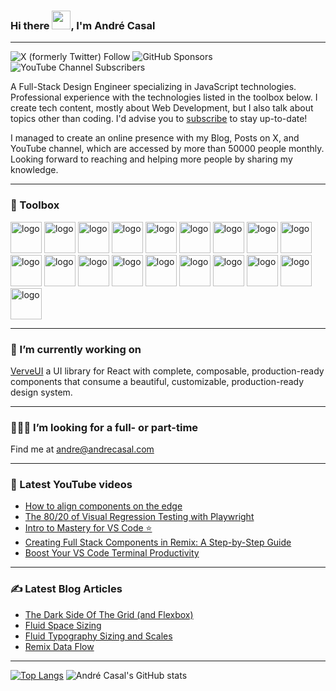 ### Hi there <img src="https://raw.githubusercontent.com/MartinHeinz/MartinHeinz/master/wave.gif" width="30px">, I'm André Casal

***

![X (formerly Twitter) Follow](https://img.shields.io/twitter/follow/andrecasaldev) ![GitHub Sponsors](https://img.shields.io/github/sponsors/andrecasal)
 ![YouTube Channel Subscribers](https://img.shields.io/youtube/channel/subscribers/UCAVNclj3DbLvdJE5CUHfumg)


A Full-Stack Design Engineer specializing in JavaScript technologies. Professional experience with the technologies listed in the toolbox below.
I create tech content, mostly about Web Development, but I also talk about topics other than coding. I'd advise you to [subscribe](https://andrecasal.com/articles) to stay up-to-date!

I managed to create an online presence with my Blog, Posts on X, and YouTube channel, which are accessed by more than 50000 people monthly.
Looking forward to reaching and helping more people by sharing my knowledge.

***

### 🧰 Toolbox
     
<img src="https://cdn.jsdelivr.net/gh/devicons/devicon@latest/icons/vscode/vscode-original-wordmark.svg" alt="logo" width="50" height="50"/> <img src="https://cdn.jsdelivr.net/gh/devicons/devicon@latest/icons/html5/html5-original-wordmark.svg" alt="logo" width="50" height="50"/> <img src="https://cdn.jsdelivr.net/gh/devicons/devicon@latest/icons/css3/css3-original-wordmark.svg" alt="logo" width="50" height="50"/> <img src="https://cdn.jsdelivr.net/gh/devicons/devicon@latest/icons/javascript/javascript-original.svg" alt="logo" width="50" height="50"/> <img src="https://cdn.jsdelivr.net/gh/devicons/devicon@latest/icons/react/react-original-wordmark.svg" alt="logo" width="50" height="50"/> <img src="https://cdn.jsdelivr.net/gh/devicons/devicon@latest/icons/tailwindcss/tailwindcss-original.svg" alt="logo" width="50" height="50"/> <img src="https://cdn.jsdelivr.net/gh/devicons/devicon@latest/icons/nodejs/nodejs-original-wordmark.svg" alt="logo" width="50" height="50"/> <img src="https://cdn.jsdelivr.net/gh/devicons/devicon@latest/icons/npm/npm-original-wordmark.svg" alt="logo" width="50" height="50"/> <img src="https://cdn.jsdelivr.net/gh/devicons/devicon@latest/icons/reactrouter/reactrouter-original-wordmark.svg" alt="logo" width="50" height="50"/> <img src="https://cdn.jsdelivr.net/gh/devicons/devicon@latest/icons/sqlite/sqlite-original-wordmark.svg" alt="logo" width="50" height="50"/> <img src="https://cdn.jsdelivr.net/gh/devicons/devicon@latest/icons/playwright/playwright-original.svg" alt="logo" width="50" height="50"/> <img src="https://cdn.jsdelivr.net/gh/devicons/devicon@latest/icons/vitejs/vitejs-original.svg" alt="logo" width="50" height="50"/> <img src="https://cdn.jsdelivr.net/gh/devicons/devicon@latest/icons/vitest/vitest-original.svg" alt="logo" width="50" height="50"/> <img src="https://cdn.jsdelivr.net/gh/devicons/devicon@latest/icons/chrome/chrome-original.svg" alt="logo" width="50" height="50"/> <img src="https://cdn.jsdelivr.net/gh/devicons/devicon@latest/icons/sentry/sentry-original.svg" alt="logo" width="50" height="50"/> <img src="https://cdn.jsdelivr.net/gh/devicons/devicon@latest/icons/grafana/grafana-original-wordmark.svg" alt="logo" width="50" height="50"/> <img src="https://cdn.jsdelivr.net/gh/devicons/devicon@latest/icons/markdown/markdown-original.svg" alt="logo" width="50" height="50"/> <img src="https://cdn.jsdelivr.net/gh/devicons/devicon@latest/icons/apple/apple-original.svg" alt="logo" width="50" height="50"/> <img src="https://cdn.jsdelivr.net/gh/devicons/devicon@latest/icons/homebrew/homebrew-original-wordmark.svg" alt="logo" width="50" height="50" />

***

### 🔭 I’m currently working on
[VerveUI](https://verveui.pro/) a UI library for React with complete, composable, production-ready components that consume a beautiful, customizable, production-ready design system.

***

### 🧑‍🤝‍🧑 I’m looking for a full- or part-time

Find me at andre@andrecasal.com

***

### 📸 Latest YouTube videos
<!-- YOUTUBE-VIDEOS-LIST:START -->
- [How to align components on the edge](https://www.youtube.com/watch?v=ygoNRVkTcZA)
- [The 80/20 of Visual Regression Testing with Playwright](https://www.youtube.com/watch?v=ltEXvyepzpA)
- [Intro to Mastery for VS Code ⭐️](https://www.youtube.com/watch?v=d8WWrNuF3PI)
- [Creating Full Stack Components in Remix: A Step-by-Step Guide](https://www.youtube.com/watch?v=82VnfU8oW0M)
- [Boost Your VS Code Terminal Productivity](https://www.youtube.com/watch?v=WQyJEvEyvow)<!-- YOUTUBE-VIDEOS-LIST:END -->

***

### ✍️ Latest Blog Articles
<!-- BLOG-POST-LIST:START -->
- [The Dark Side Of The Grid &lpar;and Flexbox&rpar;](https://andrecasal.com/articles/the-dark-side-of-the-grid)
- [Fluid Space Sizing](https://andrecasal.com/articles/fluid-space-sizing)
- [Fluid Typography Sizing and Scales](https://andrecasal.com/articles/fluid-typography-sizing-with-modular-scales)
- [Remix Data Flow](https://andrecasal.com/articles/remix-data-flow)
<!-- BLOG-POST-LIST:END -->

***

[![Top Langs](https://github-readme-stats.vercel.app/api/top-langs/?username=andrecasal)](https://github.com/anuraghazra/github-readme-stats)
![André Casal's GitHub stats](https://github-readme-stats.vercel.app/api?username=andrecasal&show_icons=true&theme=transparent&rank_icon=github)
